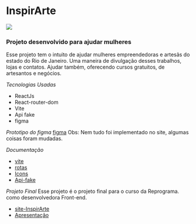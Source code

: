 # InspirArte

![](https://inspirarte.netlify.app/assets/logoArt.212c13cc.png)

### Projeto desenvolvido para ajudar mulheres

Esse projeto tem o intuito de ajudar mulheres empreendedoras e artesãs
do estado do Rio de Janeiro. Uma maneira de divulgação desses trabalhos,
lojas e contatos. 
Ajudar também, oferecendo cursos gratuitos, de artesantos e negócios. 

*Tecnologias Usadas*
* ReactJs 
* React-router-dom
* Vite
* Api fake
* figma

*Prototipo do figma*
[figma](https://www.figma.com/file/7Z4Pil7NFahj2S4GocCXnk/Untitled?node-id=0%3A1)
Obs: Nem tudo foi implementado no site, algumas coisas foram mudadas.

*Documentação*
* [vite](https://vitejs.dev/guide/)
* [rotas](https://reactrouter.com/)
* [Icons](https://react-icons.github.io/react-icons/)
* [Api-fake](https://my-json-server.typicode.com/)

*Projeto Final*
Esse projeto é o projeto final para o curso da Reprograma.
como desenvolvedora Front-end. 

* [site-InspirArte](https://inspirarte.netlify.app/)
* [Apresentação](https://www.canva.com/design/DAFH5TV12Vo/P59G6H0xhQD007p9-FPw-A/view?utm_content=DAFH5TV12Vo&utm_campaign=designshare&utm_medium=link2&utm_source=sharebutton)



